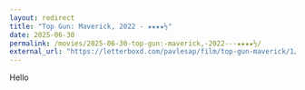 ```yaml
---
layout: redirect
title: "Top Gun: Maverick, 2022 - ★★★★½"
date: 2025-06-30
permalink: /movies/2025-06-30-top-gun:-maverick,-2022---★★★★½/
external_url: "https://letterboxd.com/pavlesap/film/top-gun-maverick/1/"
---
```

Hello
